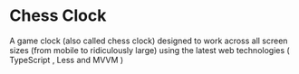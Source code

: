Chess Clock
==============

A game clock (also called chess clock) designed to work across all screen sizes (from mobile to ridiculously large) using the latest web technologies ( TypeScript , Less and MVVM )
